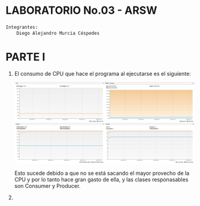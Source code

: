 # LABORATORIO No.03 - ARSW
```
Integrantes:
    Diego Alejandro Murcia Céspedes
```

# PARTE I
1. El consumo de CPU que hace el programa al ejecutarse es el siguiente:

    ![](/img/Monitor_Parte01.png)
   
   Esto sucede debido a que no se está sacando el mayor provecho de la CPU y por lo tanto hace gran gasto de ella,
   y las clases responasables son Consumer y Producer.
   
2. 